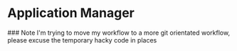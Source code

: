 # Application Manager

<aside class="notice">
### Note I'm trying to move my workflow to a more git orientated workflow, please excuse the temporary hacky code in places
</aside>
